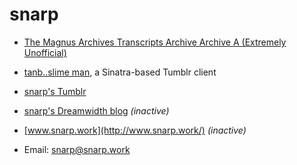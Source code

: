 # snarp

*  [The Magnus Archives Transcripts Archive Archive A (Extremely Unofficial)](https://snarp.github.io/magnus_archives_transcripts/)

*  [tanb..slime man](https://github.com/Snarp/tanb_slime_man), a Sinatra-based Tumblr client

*  [snarp's Tumblr](https://snarp.tumblr.com/)

*  [snarp's Dreamwidth blog](https://snarp.dreamwidth.org/) _(inactive)_

*  [www.snarp.work](http://www.snarp.work/) _(inactive)_

*  Email: [snarp@snarp.work](mailto:snarp@snarp.work)